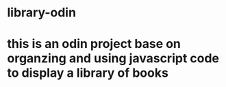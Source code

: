 # library-odin

# this is an odin project base on organzing and using javascript code to display a library of books

<!-- 
Tasks To-Do:
1. add a function to the script that takes in arguements, store new book object to an array, and create a book from those arguments +++
2. wite a fucntion tha loops thorugh and displays each book +++
3. New book button that opens a form for the user to fill out +++
4. Add a button on each book’s display to remove the book from the library. +++
5. Add a button on each book’s display to change its read status. +++
6. Add a drop down to sort through library based on different filters +++
7. Add an edit option for the user to edit a specific book +++





-->
